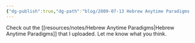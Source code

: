 ```yaml
---
{"dg-publish":true,"dg-path":"blog/2009-07-13 Hebrew Anytime Paradigms.md","permalink":"/blog/2009-07-13-hebrew-anytime-paradigms/","tags":["paradigms","hebrew","old-testament"],"noteIcon":"","created":"2009-07-13"}
---
```



Check out the [[resources/notes/Hebrew Anytime Paradigms\|Hebrew Anytime Paradigms]] that I uploaded.  Let me know what you think.
